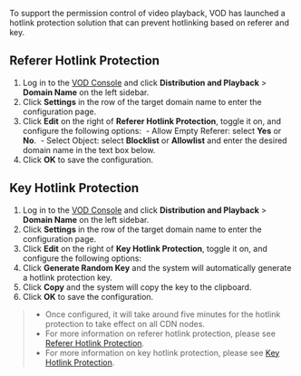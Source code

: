 To support the permission control of video playback, VOD has launched a hotlink protection solution that can prevent hotlinking based on referer and key.

## Referer Hotlink Protection
1. Log in to the [VOD Console](https://console.cloud.tencent.com/vod) and click **Distribution and Playback** > **Domain Name** on the left sidebar.
2. Click **Settings** in the row of the target domain name to enter the configuration page.
3. Click **Edit** on the right of **Referer Hotlink Protection**, toggle it on, and configure the following options:
 - Allow Empty Referer: select **Yes** or **No**.
 - Select Object: select **Blocklist** or **Allowlist** and enter the desired domain name in the text box below.
4. Click **OK** to save the configuration.



## Key Hotlink Protection
1. Log in to the [VOD Console](https://console.cloud.tencent.com/vod) and click **Distribution and Playback** > **Domain Name** on the left sidebar.
2. Click **Settings** in the row of the target domain name to enter the configuration page.
3. Click **Edit** on the right of **Key Hotlink Protection**, toggle it on, and configure the following options:
1. Click **Generate Random Key** and the system will automatically generate a hotlink protection key.
2. Click **Copy** and the system will copy the key to the clipboard.
4. Click **OK** to save the configuration.

>
>- Once configured, it will take around five minutes for the hotlink protection to take effect on all CDN nodes.
>- For more information on referer hotlink protection, please see [Referer Hotlink Protection](https://intl.cloud.tencent.com/document/product/266/33985).
>- For more information on key hotlink protection, please see [Key Hotlink Protection](https://intl.cloud.tencent.com/document/product/266/33986).
